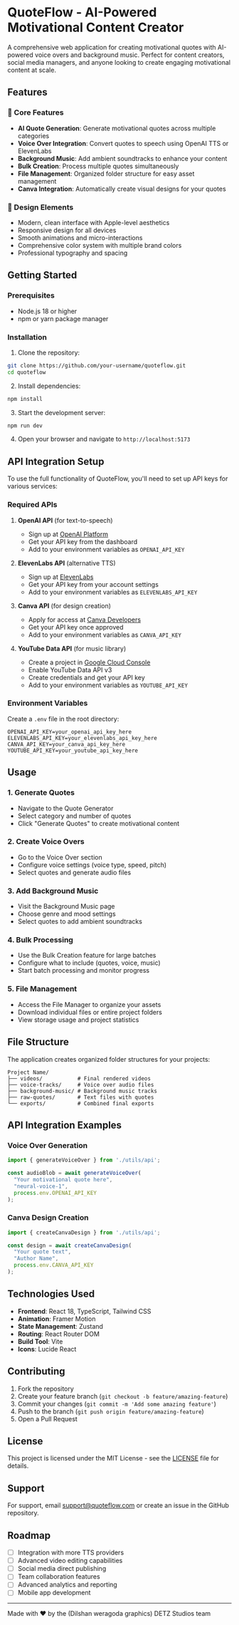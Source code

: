 # QuoteFlow - AI-Powered Motivational Content Creator

A comprehensive web application for creating motivational quotes with AI-powered voice overs and background music. Perfect for content creators, social media managers, and anyone looking to create engaging motivational content at scale.

## Features

### 🎯 Core Features
- **AI Quote Generation**: Generate motivational quotes across multiple categories
- **Voice Over Integration**: Convert quotes to speech using OpenAI TTS or ElevenLabs
- **Background Music**: Add ambient soundtracks to enhance your content
- **Bulk Creation**: Process multiple quotes simultaneously
- **File Management**: Organized folder structure for easy asset management
- **Canva Integration**: Automatically create visual designs for your quotes

### 🎨 Design Elements
- Modern, clean interface with Apple-level aesthetics
- Responsive design for all devices
- Smooth animations and micro-interactions
- Comprehensive color system with multiple brand colors
- Professional typography and spacing

## Getting Started

### Prerequisites
- Node.js 18 or higher
- npm or yarn package manager

### Installation

1. Clone the repository:
```bash
git clone https://github.com/your-username/quoteflow.git
cd quoteflow
```

2. Install dependencies:
```bash
npm install
```

3. Start the development server:
```bash
npm run dev
```

4. Open your browser and navigate to `http://localhost:5173`

## API Integration Setup

To use the full functionality of QuoteFlow, you'll need to set up API keys for various services:

### Required APIs

1. **OpenAI API** (for text-to-speech)
   - Sign up at [OpenAI Platform](https://platform.openai.com/)
   - Get your API key from the dashboard
   - Add to your environment variables as `OPENAI_API_KEY`

2. **ElevenLabs API** (alternative TTS)
   - Sign up at [ElevenLabs](https://elevenlabs.io/)
   - Get your API key from your account settings
   - Add to your environment variables as `ELEVENLABS_API_KEY`

3. **Canva API** (for design creation)
   - Apply for access at [Canva Developers](https://www.canva.com/developers/)
   - Get your API key once approved
   - Add to your environment variables as `CANVA_API_KEY`

4. **YouTube Data API** (for music library)
   - Create a project in [Google Cloud Console](https://console.cloud.google.com/)
   - Enable YouTube Data API v3
   - Create credentials and get your API key
   - Add to your environment variables as `YOUTUBE_API_KEY`

### Environment Variables

Create a `.env` file in the root directory:

```env
OPENAI_API_KEY=your_openai_api_key_here
ELEVENLABS_API_KEY=your_elevenlabs_api_key_here
CANVA_API_KEY=your_canva_api_key_here
YOUTUBE_API_KEY=your_youtube_api_key_here
```

## Usage

### 1. Generate Quotes
- Navigate to the Quote Generator
- Select category and number of quotes
- Click "Generate Quotes" to create motivational content

### 2. Create Voice Overs
- Go to the Voice Over section
- Configure voice settings (voice type, speed, pitch)
- Select quotes and generate audio files

### 3. Add Background Music
- Visit the Background Music page
- Choose genre and mood settings
- Select quotes to add ambient soundtracks

### 4. Bulk Processing
- Use the Bulk Creation feature for large batches
- Configure what to include (quotes, voice, music)
- Start batch processing and monitor progress

### 5. File Management
- Access the File Manager to organize your assets
- Download individual files or entire project folders
- View storage usage and project statistics

## File Structure

The application creates organized folder structures for your projects:

```
Project Name/
├── videos/           # Final rendered videos
├── voice-tracks/     # Voice over audio files
├── background-music/ # Background music tracks
├── raw-quotes/       # Text files with quotes
└── exports/          # Combined final exports
```

## API Integration Examples

### Voice Over Generation
```javascript
import { generateVoiceOver } from './utils/api';

const audioBlob = await generateVoiceOver(
  "Your motivational quote here",
  "neural-voice-1",
  process.env.OPENAI_API_KEY
);
```

### Canva Design Creation
```javascript
import { createCanvaDesign } from './utils/api';

const design = await createCanvaDesign(
  "Your quote text",
  "Author Name",
  process.env.CANVA_API_KEY
);
```

## Technologies Used

- **Frontend**: React 18, TypeScript, Tailwind CSS
- **Animation**: Framer Motion
- **State Management**: Zustand
- **Routing**: React Router DOM
- **Build Tool**: Vite
- **Icons**: Lucide React

## Contributing

1. Fork the repository
2. Create your feature branch (`git checkout -b feature/amazing-feature`)
3. Commit your changes (`git commit -m 'Add some amazing feature'`)
4. Push to the branch (`git push origin feature/amazing-feature`)
5. Open a Pull Request

## License

This project is licensed under the MIT License - see the [LICENSE](LICENSE) file for details.

## Support

For support, email support@quoteflow.com or create an issue in the GitHub repository.

## Roadmap

- [ ] Integration with more TTS providers
- [ ] Advanced video editing capabilities
- [ ] Social media direct publishing
- [ ] Team collaboration features
- [ ] Advanced analytics and reporting
- [ ] Mobile app development

---

Made with ❤️ by the (Dilshan weragoda graphics) DETZ Studios team
